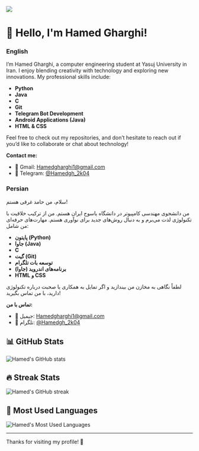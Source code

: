 <img src = "https://github.com/user-attachments/assets/5c47838d-2652-43f0-8f18-b0707a9be73f" />

# 👋 Hello, I'm Hamed Gharghi!

### English

I’m Hamed Gharghi, a computer engineering student at Yasuj University in Iran. I enjoy blending creativity with technology and exploring new innovations. My professional skills include:

- **Python**
- **Java**
- **C**
- **Git**
- **Telegram Bot Development**
- **Android Applications (Java)**
- **HTML & CSS**

Feel free to check out my repositories, and don’t hesitate to reach out if you’d like to collaborate or chat about technology!

**Contact me:**
- 📧 Gmail: [Hamedgharghi1@gmail.com](mailto:Hamedgharghi1@gmail.com)
- 📱 Telegram: [@Hamedgh_2k04](https://t.me/Hamedgh_2k04)

### Persian

سلام، من حامد غرقی هستم!

من دانشجوی مهندسی کامپیوتر در دانشگاه یاسوج ایران هستم. من از ترکیب خلاقیت با تکنولوژی لذت می‌برم و به دنبال روش‌های جدید برای نوآوری هستم. مهارت‌های حرفه‌ای من شامل:

- **پایتون (Python)**
- **جاوا (Java)**
- **C**
- **گیت (Git)**
- **توسعه بات تلگرام**
- **برنامه‌های اندروید (جاوا)**
- **HTML و CSS**

لطفاً نگاهی به مخازن من بیندازید و اگر تمایل به همکاری یا صحبت درباره تکنولوژی دارید، با من تماس بگیرید!

**تماس با من:**
- 📧 جیمیل: [Hamedgharghi1@gmail.com](mailto:Hamedgharghi1@gmail.com)
- 📱 تلگرام: [@Hamedgh_2k04](https://t.me/Hamedgh_2k04)

## 📊 GitHub Stats

<!-- GitHub Readme Stats -->
![Hamed's GitHub stats](https://github-readme-stats.vercel.app/api?username=Hamed-Gharghi&show_icons=true&theme=vue)

## 🔥 Streak Stats

<!-- GitHub Streak Stats -->
![Hamed's GitHub streak](https://github-readme-streak-stats.herokuapp.com/?user=Hamed-Gharghi&theme=vue)

## 🌟 Most Used Languages

<!-- Most Used Languages -->
![Hamed's Most Used Languages](https://github-readme-stats.vercel.app/api/top-langs/?username=Hamed-Gharghi&theme=vue&layout=compact)

---

Thanks for visiting my profile! 🚀
